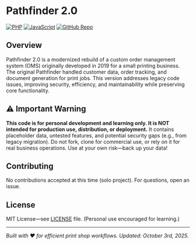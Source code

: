 # Pathfinder 2.0

[![PHP](https://img.shields.io/badge/PHP-7.4%2B-blue)](https://www.php.net/)
[![JavaScript](https://img.shields.io/badge/JavaScript-ES6%2B-yellow)](https://developer.mozilla.org/en-US/docs/Web/JavaScript)
[![GitHub Repo](https://img.shields.io/badge/GitHub-Repo-green?logo=github)](https://github.com/salt-peter431/pfdr)

## Overview

Pathfinder 2.0 is a modernized rebuild of a custom order management system (OMS) originally developed in 2019 for a small printing business. The original Pathfinder handled customer data, order tracking, and document generation for print jobs. This version addresses legacy code issues, improving security, efficiency, and maintainability while preserving core functionality.

## ⚠️ Important Warning

**This code is for personal development and learning only. It is NOT intended for production use, distribution, or deployment.** It contains placeholder data, untested features, and potential security gaps (e.g., from legacy migration). Do not fork, clone for commercial use, or rely on it for real business operations. Use at your own risk—back up your data!

## Contributing

No contributions accepted at this time (solo project). For questions, open an issue.

## License

MIT License—see [LICENSE](LICENSE) file. (Personal use encouraged for learning.)

---

_Built with ❤️ for efficient print shop workflows. Updated: October 3rd, 2025._
